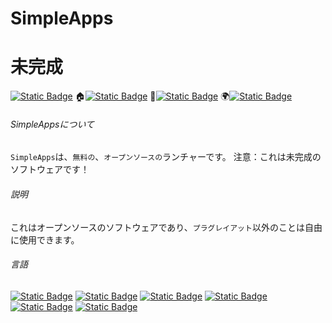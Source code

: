 # SimpleApps
# 未完成
[![Static Badge](https://img.shields.io/badge/SimpleApps--999999)](#SimpleApps) 🏠[![Static Badge](https://img.shields.io/badge/ホームページ--999999)](#SimpleAppsについて) 📄[![Static Badge](https://img.shields.io/badge/説明--999999)](#説明) 🌍[![Static Badge](https://img.shields.io/badge/言語--999999)](#言語)

###### SimpleAppsについて
`SimpleApps`は、`無料の`、`オープンソースの`ランチャーです。
注意：これは未完成のソフトウェアです！

###### 説明
これはオープンソースのソフトウェアであり、`プラグレイアット`以外のことは自由に使用できます。

###### 言語
[![Static Badge](https://img.shields.io/badge/英語--0000ff)](README.md) [![Static Badge](https://img.shields.io/badge/中国語--ff0000)](README-cn.md) [![Static Badge](https://img.shields.io/badge/日本語--ff8800)](README-jp.md) [![Static Badge](https://img.shields.io/badge/ウォラリー語--888888)](REAADME-wtf.md) [![Static Badge](https://img.shields.io/badge/中国語（繁体）--00ff00)](README-cao.md) [![Static Badge](https://img.shields.io/badge/ロシア語--8888ff)](README-ru.md)
